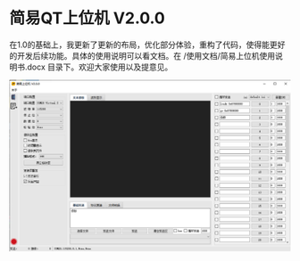# 简易QT上位机 V2.0.0

在1.0的基础上，我更新了更新的布局，优化部分体验，重构了代码，使得能更好的开发后续功能。具体的使用说明可以看文档。在  /使用文档/简易上位机使用说明书.docx   目录下。欢迎大家使用以及提意见。

![image-20251019205201675](image/readme/image-20251019205201675.png)